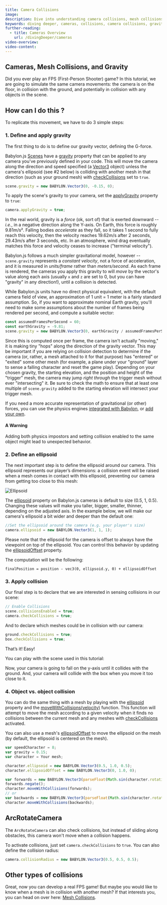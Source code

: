 ```yaml
---
title: Camera Collisions
image:
description: Dive into understanding camera collisions, mesh collisions, and gravity.
keywords: diving deeper, cameras, collisions, camera collisions, gravity, mesh collisions
further-reading:
  - title: Cameras Overview
    url: /divingDeeper/cameras
video-overview:
video-content:
---
```


## Cameras, Mesh Collisions, and Gravity

Did you ever play an FPS (First-Person Shooter) game? In this tutorial, we are going to simulate the same camera movements: the camera is on the floor, in collision with the ground, and potentially in collision with any objects in the scene.

## How can I do this ?

To replicate this movement, we have to do 3 simple steps:

### 1. Define and apply gravity

The first thing to do is to define our gravity vector, defining the G-force.

Babylon.js [Scenes](/typedoc/classes/babylon.scene) have a [gravity](/typedoc/classes/babylon.scene#gravity) property that can be applied to any camera you've previously defined in your code. This will move the camera along the direction and speed specified (a [Vector3](/typedoc/classes/babylon.vector3) object) unless the camera's ellipsoid (see #2 below) is colliding with another mesh in that direction (such as your ground mesh) with [checkCollisions](/typedoc/classes/babylon.mesh#checkcollisions) set to `true`.

```javascript
scene.gravity = new BABYLON.Vector3(0, -0.15, 0);
```

To apply the scene's gravity to your camera, set the [applyGravity](/typedoc/classes/babylon.freecamera#applygravity) property to `true`:

```javascript
camera.applyGravity = true;
```

In the real world, gravity is a _force_ (ok, sort of) that is exerted downward -- _i.e._, in a negative direction along the Y-axis. On Earth, this force is roughly 9.81m/s². Falling bodies _accelerate_ as they fall, so it takes 1 second to fully reach this velocity, then the velocity reaches 19.62m/s after 2 seconds, 29.43m/s after 3 seconds, etc. In an atmosphere, wind drag eventually matches this force and velocity ceases to increase ("terminal velocity").

Babylon.js follows a much simpler gravitational model, however -- `scene.gravity` represents a _constant velocity_, not a force of acceleration, and it is measured in _units/frame_ rather than _meters/second_. As each frame is rendered, the cameras you apply this gravity to will _move_ by the vector's value along each axis (usually `x` and `z` are set to 0, but you can have "gravity" in any direction!), until a collision is detected.

While Babylon.js units have no direct physical equivalent, with the default camera field of view, an approximation of 1 unit = 1 meter is a fairly standard assumption. So, if you want to approximate nominal Earth gravity, you'll need to make some assumptions about the number of frames being rendered per second, and compute a suitable vector:

```javascript
const assumedFramesPerSecond = 60;
const earthGravity = -9.81;
scene.gravity = new BABYLON.Vector3(0, earthGravity / assumedFramesPerSecond, 0);
```

Since this is computed once per frame, the camera isn't actually "moving," it is making tiny "hops" along the direction of the gravity vector. This may be important if you are relying on collision detection to determine if the camera (or, rather, a mesh attached to it for that purpose) has "entered" or "exited" some other mesh (for example, a plane under your "ground" layer to sense a falling character and reset the game play). Depending on your chosen gravity, the starting elevation, and the position and height of the "trigger" mesh, the camera may jump _right through_ the trigger mesh without ever "intersecting" it. Be sure to check the math to ensure that at least one multiple of `scene.gravity` added to the starting elevation will intersect your trigger mesh.

If you need a more accurate representation of gravitational (or other) forces, you can use the physics engines [integrated with Babylon](/divingDeeper/physics/usingPhysicsEngine), or [add your own](/divingDeeper/physics/addPhysicsEngine).

#### A Warning
Adding both physics impostors and setting collision enabled to the same object might lead to unexpected behavior.

### 2. Define an ellipsoid

The next important step is to define the ellipsoid around our camera. This ellipsoid represents our player’s dimensions: a collision event will be raised when a mesh comes in contact with this ellipsoid, preventing our camera from getting too close to this mesh:

![Ellipsoid](/img/babylon101/ellipsoid.png)

The [ellipsoid](/typedoc/classes/babylon.freecamera#ellipsoid) property on Babylon.js cameras is default to size (0.5, 1, 0.5). Changing these values will make you taller, bigger, smaller, thinner, depending on the adjusted axis. In the example below, we will make our camera's ellipsoid a bit wider and deeper than the default one:

```javascript
//Set the ellipsoid around the camera (e.g. your player's size)
camera.ellipsoid = new BABYLON.Vector3(1, 1, 1);
```

Please note that the ellipsoid for the camera is offset to always have the viewpoint on top of the ellipsoid. You can control this behavior by updating the [ellipsoidOffset](/typedoc/classes/babylon.freecamera#ellipsoidoffset) property.

The computation will be the following:

`finalPosition = position - vec3(0, ellipsoid.y, 0) + ellipsoidOffset`

### 3. Apply collision

Our final step is to declare that we are interested in sensing collisions in our scene:

```javascript
// Enable Collisions
scene.collisionsEnabled = true;
camera.checkCollisions = true;
```

And to declare which meshes could be in collision with our camera:

```javascript
ground.checkCollisions = true;
box.checkCollisions = true;
```

That’s it! Easy!

You can play with the scene used in this tutorial: <Playground id="#4HUQQ#1713" title="Basic Camera Collision Example" description="A simple example of adding an ellipsoid collision buffer around a camera."/>

Now, your camera is going to fall on the y-axis until it collides with the ground. And, your camera will collide with the box when you move it too close to it.

### 4. Object vs. object collision

You can do the same thing with a mesh by playing with the [ellipsoid](/typedoc/classes/babylon.mesh#ellipsoid) property and the [moveWithCollisions(velocity)](/typedoc/classes/babylon.mesh#movewithcollisions) function. This function will attempt to move the mesh according to a given velocity when it finds no collisions between the current mesh and any meshes with [checkCollisions](/typedoc/classes/babylon.mesh#checkcollisions) activated.

You can also use a mesh's [ellipsoidOffset](/typedoc/classes/babylon.mesh#ellipsoidoffset) to move the ellipsoid on the mesh (by default, the ellipsoid is centered on the mesh).

```javascript
var speedCharacter = 8;
var gravity = 0.15;
var character = Your mesh;

character.ellipsoid = new BABYLON.Vector3(0.5, 1.0, 0.5);
character.ellipsoidOffset = new BABYLON.Vector3(0, 1.0, 0);

var forwards = new BABYLON.Vector3(parseFloat(Math.sin(character.rotation.y)) / speedCharacter, gravity, parseFloat(Math.cos(character.rotation.y)) / speedCharacter);
forwards.negate();
character.moveWithCollisions(forwards);
// or
var backwards = new BABYLON.Vector3(parseFloat(Math.sin(character.rotation.y)) / speedCharacter, -gravity, parseFloat(Math.cos(character.rotation.y)) / speedCharacter);
character.moveWithCollisions(backwards);
```

<Playground id="#1M79PT#1" title="Basic Mesh Collision Example" description="A simple example of adding an ellipsoid collision buffer around a mesh."/>

## ArcRotateCamera

The `ArcRotateCamera` can also check collisions, but instead of sliding along obstacles, this camera won't move when a collision happens.

To activate collisions, just set `camera.checkCollisions` to `true`. You can also define the collision radius:

```javascript
camera.collisionRadius = new BABYLON.Vector3(0.5, 0.5, 0.5);
```

## Other types of collisions

Great, now you can develop a real FPS game! But maybe you would like to know when a mesh is in collision with another mesh? If that interests you, you can head on over here: [Mesh Collisions](/divingDeeper/mesh/interactions/mesh_intersect).
